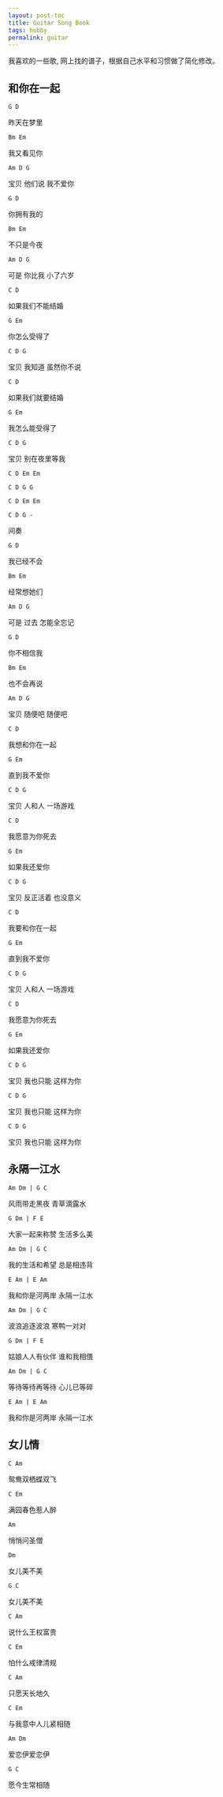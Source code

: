 ```yaml
---
layout: post-toc
title: Guitar Song Book
tags: hobby
permalink: guitar
---
```


我喜欢的一些歌, 网上找的谱子，根据自己水平和习惯做了简化修改。

## 和你在一起

`G D`

昨天在梦里

`Bm Em`

我又看见你

`Am D G`

宝贝 他们说 我不爱你

`G D`

你拥有我的 

`Bm Em`

不只是今夜

`Am D G`

可是 你比我 小了六岁

`C D`

如果我们不能结婚 

`G Em`

你怎么受得了

`C D G`

宝贝 我知道 虽然你不说

`C D`

如果我们就要结婚

`G Em`

我怎么能受得了

`C D G`

宝贝 别在夜里等我

`C D Em Em`

`C D G G`

`C D Em Em`

`C D G -`

间奏

`G D`

我已经不会

`Bm Em`

经常想她们

`Am D G`

可是 过去 怎能全忘记

`G D`

你不相信我

`Bm Em`

也不会再说

`Am D G`

宝贝 随便吧 随便吧

`C D`

我想和你在一起

`G Em`

直到我不爱你

`C D G`

宝贝 人和人 一场游戏

`C D`

我愿意为你死去 

`G Em`

如果我还爱你

`C D G`

宝贝 反正活着 也没意义

`C D`

我要和你在一起

`G Em`

直到我不爱你

`C D G`

宝贝 人和人 一场游戏

`C D`

我愿意为你死去 

`G Em`

如果我还爱你

`C D G`

宝贝 我也只能 这样为你

`C D G`

宝贝 我也只能 这样为你

`C D G`

宝贝 我也只能 这样为你

## 永隔一江水
`Am Dm | G C`

风雨带走黑夜 青草滴露水

`G Dm | F E`

大家一起来称赞 生活多么美

`Am Dm | G C`

我的生活和希望 总是相违背

`E Am | E Am`

我和你是河两岸 永隔一江水

`Am Dm | G C`

波浪追逐波浪 寒鸭一对对

`G Dm | F E`

姑娘人人有伙伴 谁和我相偎

`Am Dm | G C`

等待等待再等待 心儿已等碎

`E Am | E Am`

我和你是河两岸 永隔一江水

## 女儿情

`C Am`

鸳鸯双栖蝶双飞

`C Em`

满园春色惹人醉

`Am`

悄悄问圣僧

`Dm`

女儿美不美

`G C`

女儿美不美

`C Am`

说什么王权富贵

`C Em`

怕什么戒律清规

`C Am`

只愿天长地久

`C Em`

与我意中人儿紧相随

`Am Dm`

爱恋伊爱恋伊

`G C`

愿今生常相随

